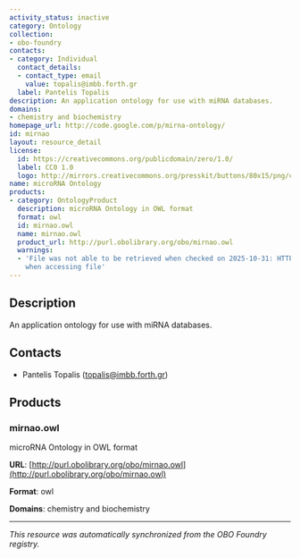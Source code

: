 ```yaml
---
activity_status: inactive
category: Ontology
collection:
- obo-foundry
contacts:
- category: Individual
  contact_details:
  - contact_type: email
    value: topalis@imbb.forth.gr
  label: Pantelis Topalis
description: An application ontology for use with miRNA databases.
domains:
- chemistry and biochemistry
homepage_url: http://code.google.com/p/mirna-ontology/
id: mirnao
layout: resource_detail
license:
  id: https://creativecommons.org/publicdomain/zero/1.0/
  label: CC0 1.0
  logo: http://mirrors.creativecommons.org/presskit/buttons/80x15/png/cc-zero.png
name: microRNA Ontology
products:
- category: OntologyProduct
  description: microRNA Ontology in OWL format
  format: owl
  id: mirnao.owl
  name: mirnao.owl
  product_url: http://purl.obolibrary.org/obo/mirnao.owl
  warnings:
  - 'File was not able to be retrieved when checked on 2025-10-31: HTTP 404 error
    when accessing file'
---
```

## Description

An application ontology for use with miRNA databases.

## Contacts

- Pantelis Topalis (topalis@imbb.forth.gr)

## Products

### mirnao.owl

microRNA Ontology in OWL format

**URL**: [http://purl.obolibrary.org/obo/mirnao.owl](http://purl.obolibrary.org/obo/mirnao.owl)

**Format**: owl

**Domains**: chemistry and biochemistry

---

*This resource was automatically synchronized from the OBO Foundry registry.*